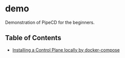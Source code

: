 # demo
Demonstration of PipeCD for the beginners.

## Table of Contents

- [Installing a Control Plane locally by docker-compose](./control_plane/docker-compose/README.md)